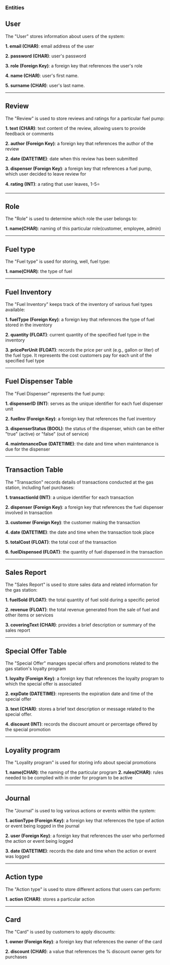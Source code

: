 ### Entities

## User

The "User" stores information about users of the system:

**1. email (CHAR)**: email address of the user

**2. password (CHAR)**: user's password

**3. role (Foreign Key)**: a foreign key that references the user's role

**4. name (CHAR)**: user's first name.

**5. surname (CHAR)**: user's last name.

---

## Review

The "Review" is used to store reviews and ratings for a particular fuel pump:

**1. text (CHAR)**: text content of the review, allowing users to provide feedback or comments

**2. author (Foreign Key)**: a foreign key that references the author of the review

**2. date (DATETIME)**: date when this review has been submitted

**3. dispenser (Foreign Key)**: a foreign key that references a fuel pump, which user decided to leave review for

**4. rating (INT)**: a rating that user leaves, 1-5⭐

---

## Role

The "Role" is used to determine which role the user belongs to:

**1. name(CHAR)**: naming of this particular role(customer, employee, admin)

---

## Fuel type

The "Fuel type" is used for storing, well, fuel type:

**1. name(CHAR)**: the type of fuel

---

## Fuel Inventory

The "Fuel Inventory" keeps track of the inventory of various fuel types available:

**1. fuelType (Foreign Key)**: a foreign key that references the type of fuel stored in the inventory

**2. quantity (FLOAT)**: current quantity of the specified fuel type in the inventory

**3. pricePerUnit (FLOAT)**: records the price per unit (e.g., gallon or liter) of the fuel type. It represents the cost customers pay for each unit of the specified fuel type

---

## Fuel Dispenser Table

The "Fuel Dispenser" represents the fuel pump:

**1. dispenserID (INT)**: serves as the unique identifier for each fuel dispenser unit

**2. fuelInv (Foreign Key)**: a foreign key that references the fuel inventory

**3. dispenserStatus (BOOL)**: the status of the dispenser, which can be either "true" (active) or "false" (out of service)

**4. maintenanceDue (DATETIME)**: the date and time when maintenance is due for the dispenser

---

## Transaction Table

The "Transaction" records details of transactions conducted at the gas station, including fuel purchases:

**1. transactionId (INT)**: a unique identifier for each transaction

**2. dispenser (Foreign Key)**: a foreign key that references the fuel dispenser involved in transaction

**3. customer (Foreign Key)**: the customer making the transaction

**4. date (DATETIME)**: the date and time when the transaction took place

**5. totalCost (FLOAT)**: the total cost of the transaction

**6. fuelDispensed (FLOAT)**: the quantity of fuel dispensed in the transaction

---

## Sales Report

The "Sales Report" is used to store sales data and related information for the gas station:

**1. fuelSold (FLOAT)**: the total quantity of fuel sold during a specific period

**2. revenue (FLOAT)**: the total revenue generated from the sale of fuel and other items or services

**3. coveringText (CHAR)**: provides a brief description or summary of the sales report

---

## Special Offer Table

The "Special Offer" manages special offers and promotions related to the gas station's loyalty program

**1. loyalty (Foreign Key)**: a foreign key that references the loyalty program to which the special offer is associated

**2. expDate (DATETIME)**: represents the expiration date and time of the special offer

**3. text (CHAR)**: stores a brief text description or message related to the special offer.

**4. discount (INT)**: records the discount amount or percentage offered by the special promotion

---

## Loyality program

The "Loyality program" is used for storing info about special promotions

**1. name(CHAR)**: the naming of the particular program
**2. rules(CHAR)**: rules needed to be complied with in order for program to be active

---

## Journal

The "Journal" is used to log various actions or events within the system:

**1. actionType (Foreign Key)**: a foreign key that references the type of action or event being logged in the journal

**2. user (Foreign Key)**: a foreign key that references the user who performed the action or event being logged

**3. date (DATETIME)**: records the date and time when the action or event was logged

---

## Action type

The "Action type" is used to store different actions that users can perform:

**1. action (CHAR)**: stores a particular action

---

## Card

The "Card" is used by customers to apply discounts:

**1. owner (Foreign Key)**: a foreign key that references the owner of the card

**2. discount (CHAR)**: a value that references the % discount owner gets for purchases
